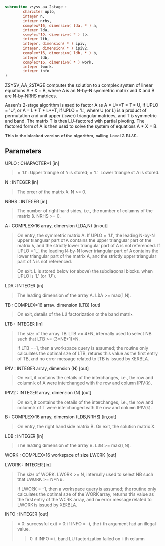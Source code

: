 ```fortran
subroutine zsysv_aa_2stage (
        character uplo,
        integer n,
        integer nrhs,
        complex*16, dimension( lda, * ) a,
        integer lda,
        complex*16, dimension( * ) tb,
        integer ltb,
        integer, dimension( * ) ipiv,
        integer, dimension( * ) ipiv2,
        complex*16, dimension( ldb, * ) b,
        integer ldb,
        complex*16, dimension( * ) work,
        integer lwork,
        integer info
)
```

ZSYSV_AA_2STAGE computes the solution to a complex system of
linear equations
A \* X = B,
where A is an N-by-N symmetric matrix and X and B are N-by-NRHS
matrices.

Aasen's 2-stage algorithm is used to factor A as
A = U\*\*T \* T \* U,  if UPLO = 'U', or
A = L \* T \* L\*\*T,  if UPLO = 'L',
where U (or L) is a product of permutation and unit upper (lower)
triangular matrices, and T is symmetric and band. The matrix T is
then LU-factored with partial pivoting. The factored form of A
is then used to solve the system of equations A \* X = B.

This is the blocked version of the algorithm, calling Level 3 BLAS.

## Parameters
UPLO : CHARACTER\*1 [in]
> = 'U':  Upper triangle of A is stored;
> = 'L':  Lower triangle of A is stored.

N : INTEGER [in]
> The order of the matrix A.  N >= 0.

NRHS : INTEGER [in]
> The number of right hand sides, i.e., the number of columns
> of the matrix B.  NRHS >= 0.

A : COMPLEX\*16 array, dimension (LDA,N) [in,out]
> On entry, the symmetric matrix A.  If UPLO = 'U', the leading
> N-by-N upper triangular part of A contains the upper
> triangular part of the matrix A, and the strictly lower
> triangular part of A is not referenced.  If UPLO = 'L', the
> leading N-by-N lower triangular part of A contains the lower
> triangular part of the matrix A, and the strictly upper
> triangular part of A is not referenced.
> 
> On exit, L is stored below (or above) the subdiagonal blocks,
> when UPLO  is 'L' (or 'U').

LDA : INTEGER [in]
> The leading dimension of the array A.  LDA >= max(1,N).

TB : COMPLEX\*16 array, dimension (LTB) [out]
> On exit, details of the LU factorization of the band matrix.

LTB : INTEGER [in]
> The size of the array TB. LTB >= 4\*N, internally
> used to select NB such that LTB >= (3\*NB+1)\*N.
> 
> If LTB = -1, then a workspace query is assumed; the
> routine only calculates the optimal size of LTB,
> returns this value as the first entry of TB, and
> no error message related to LTB is issued by XERBLA.

IPIV : INTEGER array, dimension (N) [out]
> On exit, it contains the details of the interchanges, i.e.,
> the row and column k of A were interchanged with the
> row and column IPIV(k).

IPIV2 : INTEGER array, dimension (N) [out]
> On exit, it contains the details of the interchanges, i.e.,
> the row and column k of T were interchanged with the
> row and column IPIV(k).

B : COMPLEX\*16 array, dimension (LDB,NRHS) [in,out]
> On entry, the right hand side matrix B.
> On exit, the solution matrix X.

LDB : INTEGER [in]
> The leading dimension of the array B.  LDB >= max(1,N).

WORK : COMPLEX\*16 workspace of size LWORK [out]

LWORK : INTEGER [in]
> The size of WORK. LWORK >= N, internally used to select NB
> such that LWORK >= N\*NB.
> 
> If LWORK = -1, then a workspace query is assumed; the
> routine only calculates the optimal size of the WORK array,
> returns this value as the first entry of the WORK array, and
> no error message related to LWORK is issued by XERBLA.

INFO : INTEGER [out]
> = 0:  successful exit
> < 0:  if INFO = -i, the i-th argument had an illegal value.
> > 0:  if INFO = i, band LU factorization failed on i-th column

